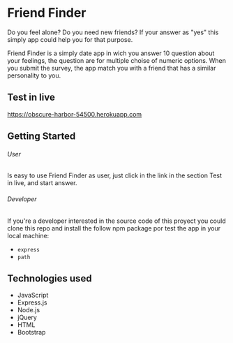 # Friend Finder
Do you feel alone? Do you need new friends? If your answer as "yes" this simply app could help you for that purpose.

Friend Finder is a simply date app in wich you answer 10 question about your feelings, the question are for multiple choise of numeric options. When you submit the survey, the app match you with a friend that has a similar personality to you.

## Test in live
https://obscure-harbor-54500.herokuapp.com

## Getting Started
###### User
Is easy to use Friend Finder as user, just click in the link in the section Test in live, and start answer.

###### Developer
If you're a developer interested in the source code of this proyect you could clone this repo and install the follow npm package por test the app in your local machine:
- `express`
- `path`

## Technologies used
- JavaScript
- Express.js
- Node.js
- jQuery
- HTML
- Bootstrap